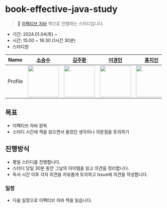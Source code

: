 # book-effective-java-study
> 📔 [이펙티브 자바](https://product.kyobobook.co.kr/detail/S000001033066) 책으로 진행하는 스터디입니다.

- 기간: 2024.01.04(목) ~ 
- 시간: 15:00 ~ 16:30 (1시간 30분)
- 스터디원
  
| Name | <center>[소승수](https://github.com/voidmelody)</center>| <center>[김주환](https://github.com/happyjamy)</center> | <center>[이경민](https://github.com/tidavid1)</center> | <center>[홍지인](https://github.com/JIN-076)</center> |
| --- | --- | --- | --- | --- |
| Profile | <img width="100px" src="https://github.com/voidmelody.png" /> | <img width="100px" src="https://github.com/happyjamy.png" /> | <img width="100px" src="https://github.com/tidavid1.png" /> | <img width="100px" src="https://github.com/JIN-076.png" /> |


## 목표
- 이펙티브 자바 완독
- 스터디 시간에 책을 읽으면서 들었던 생각이나 의문점을 토의하기

## 진행방식
- 평일 스터디를 진행합니다.
- 스터디 당일 30분 동안 그날의 아이템을 읽고 의견을 정리합니다.
- 독서 시간 이후 각자 의견을 자유롭게 토의하고 Issue에 의견을 작성합니다.
  
### 일정
- 다음 일정으로 이팩티브 자바 책을 읽습니다.


